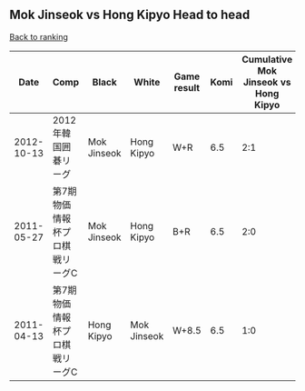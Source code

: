 ## Mok Jinseok vs Hong Kipyo Head to head

[Back to ranking](../../index.md)




| **Date** | **Comp** | **Black** | **White** | **Game result** | **Komi** | **Cumulative Mok Jinseok vs Hong Kipyo** | **Mok Jinseok streak** | **Hong Kipyo streak** | 
| --- | --- | --- | --- | --- | --- | --- | --- | --- |
| 2012-10-13 | 2012年韓国囲碁リーグ | Mok Jinseok | Hong Kipyo | W+R | 6.5 | 2:1 | 0 | 1 | 
| 2011-05-27 | 第7期物価情報杯プロ棋戦リーグC | Mok Jinseok | Hong Kipyo | B+R | 6.5 | 2:0 | 2 | 0 | 
| 2011-04-13 | 第7期物価情報杯プロ棋戦リーグC | Hong Kipyo | Mok Jinseok | W+8.5 | 6.5 | 1:0 | 1 | 0 |




